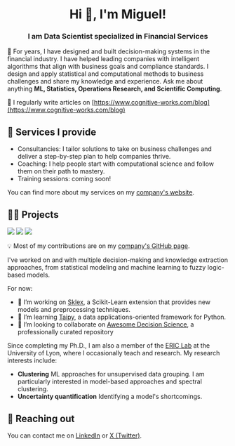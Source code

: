 <h1 align="center">Hi 👋, I'm Miguel!</h1>
<h3 align="center">I am Data Scientist specialized in Financial Services</h3>

💬 For years, I have designed and built decision-making systems in the financial industry. I have helped leading companies with intelligent algorithms that align with business goals and compliance standards. I design and apply statistical and computational methods to business challenges and share my knowledge and experience. Ask me about anything **ML, Statistics, Operations Research, and Scientific Computing**.

📝 I regularly write articles on [https://www.cognitive-works.com/blog](https://www.cognitive-works.com/blog)

<h2> 🏢 Services I provide </h2>

  * Consultancies: I tailor solutions to take on business challenges and deliver a step-by-step plan to help companies thrive.
  * Coaching: I help people start with computational science and follow them on their path to mastery.
  * Training sessions: coming soon!

You can find more about my services on my [company's website](https://www.cognitive-works.com).

<h2>👨‍💻 Projects </h2>

![](https://img.shields.io/badge/Python-3776AB?style=for-the-badge&logo=python&logoColor=white)
![](https://img.shields.io/badge/R-276DC3?style=for-the-badge&logo=r&logoColor=white)
![](https://img.shields.io/badge/Microsoft%20SQL%20Server-CC2927?style=for-the-badge&logo=microsoft%20sql%20server&logoColor=white)

💡 Most of my contributions are on my [company's GitHub page](https://github.com/orgs/cognitive-works-consulting/repositories).

I've worked on and with multiple decision-making and knowledge extraction approaches, from statistical modeling and machine learning to fuzzy logic-based models.

For now:
 - 🔭 I’m working on [Sklex](https://github.com/cognitive-works-consulting/Sklex), a Scikit-Learn extension that provides new models and preprocessing techniques.
 - 🌱 I’m learning [Taipy](https://www.taipy.io/), a data applications-oriented framework for Python.
 - 👯 I’m looking to collaborate on [Awesome Decision Science](https://github.com/cognitive-works-consulting/Awesome-Decision-Science), a professionally curated repository 

Since completing my Ph.D., I am also a member of the [ERIC Lab](https://eric.msh-lse.fr/) at the University of Lyon, where I occasionally teach and research. My research interests include:
  * **Clustering** ML approaches for unsupervised data grouping. I am particularly interested in model-based approaches and spectral clustering.
  * **Uncertainty quantification** Identifying a model's shortcomings.

<h2>📧 Reaching out</h2>

You can contact me on <a href="https://www.linkedin.com/in/mpalenciaolivar/">LinkedIn</a> or <a href="https://twitter.com/mpalenciaolivar" target="">X (Twitter)</a>.

<!-- [![Miguel's GitHub stats](https://github-readme-stats.vercel.app/api?username=mpalenciaolivar)](https://github.com/mpalenciaolivar/github-readme-stats)

